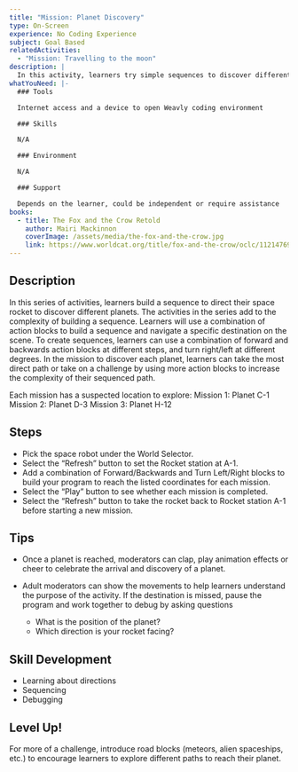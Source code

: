 ```yaml
---
title: "Mission: Planet Discovery"
type: On-Screen
experience: No Coding Experience
subject: Goal Based
relatedActivities:
  - "Mission: Travelling to the moon"
description: |
  In this activity, learners try simple sequences to discover different planets.
whatYouNeed: |-
  ### Tools

  Internet access and a device to open Weavly coding environment

  ### Skills

  N/A

  ### Environment

  N/A

  ### Support

  Depends on the learner, could be independent or require assistance
books:
  - title: The Fox and the Crow Retold
    author: Mairi Mackinnon
    coverImage: /assets/media/the-fox-and-the-crow.jpg
    link: https://www.worldcat.org/title/fox-and-the-crow/oclc/1121476998
---
```

## Description

In this series of activities, learners build a sequence to direct their space rocket to discover different planets. The activities in the series add to the complexity of building a sequence. Learners will use a combination of action blocks to build a sequence and navigate a specific destination on the scene. To create sequences, learners can use a combination of forward and backwards action blocks at different steps, and turn right/left at different degrees. In the mission to discover each planet, learners can take the most direct path or take on a challenge by using more action blocks to increase the complexity of their sequenced path. 

Each mission has a suspected location to explore: 
Mission 1: Planet C-1
Mission 2: Planet D-3
Mission 3: Planet H-12

## Steps

* Pick the space robot under the World Selector.
* Select the “Refresh” button to set the Rocket station at A-1.
* Add a combination of Forward/Backwards and Turn Left/Right blocks to build your program to reach the listed coordinates for each mission.
* Select the “Play” button to see whether each mission is completed.
* Select the “Refresh” button to take the rocket back to Rocket station A-1 before starting a new mission.

## Tips

* Once a planet is reached, moderators can clap, play animation effects or cheer to celebrate the arrival and discovery of a planet.
* Adult moderators can show the movements to help learners understand the purpose of the activity. If the destination is missed, pause the program and work together to debug by asking questions

  * What is the position of the planet?
  * Which direction is your rocket facing?  

## Skill Development

* Learning about directions
* Sequencing
* Debugging

## Level Up!

For more of a challenge, introduce road blocks (meteors, alien spaceships, etc.) to encourage learners to explore different paths to reach their planet.